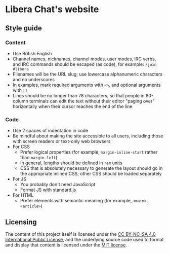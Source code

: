 # Libera Chat's website

## Style guide

### Content

- Use British English
- Channel names, nicknames, channel modes, user modes, IRC verbs, and IRC
  commands should be escaped (as code), for example: `/join #libera`
- Filenames will be the URL slug; use lowercase alphanumeric characters and
  no underscores
- In examples, mark required arguments with `<>`, and optional arguments with
  `[]`
- Lines should be no longer than 78 characters, so that people in 80-column
  terminals can edit the text without their editor "paging over" horizontally
  when their cursor reaches the end of the line

### Code

- Use 2 spaces of indentation in code
- Be mindful about making the site accessible to all users, including those
  with screen readers or text-only web browsers
- For CSS
  - Prefer logical properties (for example, `margin-inline-start` rather
    than `margin-left`)
  - In general, lengths should be defined in `rem` units
  - CSS that is absolutely necessary to generate the layout should go in the
    appropriate inlined CSS; other CSS should be loaded separately
- For JS
  - You probably don't need JavaScript
  - Format JS with standard.js
- For HTML
  - Prefer elements with semantic meaning (for example, `<main>`, `<article>`)

## Licensing

The content of this project itself is licensed under the
[CC BY-NC-SA 4.0 International Public License](./LICENSE-content.txt), and the
underlying source code used to format and display that content is licensed
under the [MIT license](./LICENSE-code.txt).
